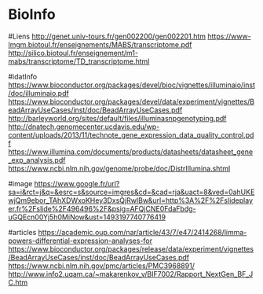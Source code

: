 # BioInfo


#Liens
http://genet.univ-tours.fr/gen002200/gen002201.htm
https://www-lmgm.biotoul.fr/enseignements/MABS/transcriptome.pdf
http://silico.biotoul.fr/enseignement/m1-mabs/transcriptome/TD_transcriptome.html

#idatInfo
https://www.bioconductor.org/packages/devel/bioc/vignettes/illuminaio/inst/doc/illuminaio.pdf
https://www.bioconductor.org/packages/devel/data/experiment/vignettes/BeadArrayUseCases/inst/doc/BeadArrayUseCases.pdf
http://barleyworld.org/sites/default/files/illuminasnpgenotyping.pdf
http://dnatech.genomecenter.ucdavis.edu/wp-content/uploads/2013/11/technote_gene_expression_data_quality_control.pdf
https://www.illumina.com/documents/products/datasheets/datasheet_gene_exp_analysis.pdf
https://www.ncbi.nlm.nih.gov/genome/probe/doc/DistrIllumina.shtml

#image
https://www.google.fr/url?sa=i&rct=j&q=&esrc=s&source=imgres&cd=&cad=rja&uact=8&ved=0ahUKEwjQm9ebor_TAhXDWxoKHey3DxsQjRwIBw&url=http%3A%2F%2Fslideplayer.fr%2Fslide%2F496496%2F&psig=AFQjCNE0FdaFbdg-uGQEcn00Yj5h0MiNow&ust=1493197740776419

#articles
https://academic.oup.com/nar/article/43/7/e47/2414268/limma-powers-differential-expression-analyses-for
https://www.bioconductor.org/packages/release/data/experiment/vignettes/BeadArrayUseCases/inst/doc/BeadArrayUseCases.pdf
https://www.ncbi.nlm.nih.gov/pmc/articles/PMC3968891/
http://www.info2.uqam.ca/~makarenkov_v/BIF7002/Rapport_NextGen_BF_JC.htm